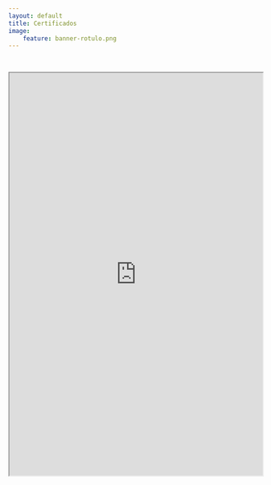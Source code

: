 ```yaml
---
layout: default
title: Certificados
image:
    feature: banner-rotulo.png
---
```


<iframe src="https://drive.google.com/file/d/15GgHGi4ZYY5UrZfP7wpIpERv5gopmR71/preview" width="100%" height="800px"  allow="autoplay" style="margin-top: 30px;"></iframe>